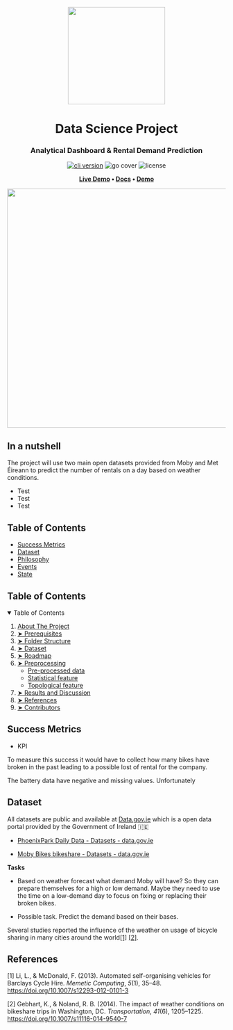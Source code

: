 <p align="center"> 
  <img src="https://www.mobybikes.com/wp-content/uploads/2020/05/logo-1.png" width="224px"/>
</p>
<h1 align="center"> Data Science Project </h1>
<h3 align="center"> Analytical Dashboard & Rental Demand Prediction </h3>  
<p align="center"><a href="https://github.com/create-go-app/cli/releases" target="_blank"><img src="https://img.shields.io/badge/python-v3.9.6-blue?style=for-the-badge&logo=Python" alt="cli version" /></a>&nbsp;<img src="https://img.shields.io/badge/ML_Accuracy-89.2%25-success?style=for-the-badge&logo=none" alt="go cover" />&nbsp;<img src="https://img.shields.io/badge/license-mit-red?style=for-the-badge&logo=none" alt="license" /></p>
<p align="center">
	<strong>
		<a href="https://github.com/pessini/moby-bikes">Live Demo</a>
		•
		<a href="https://github.com/pessini/moby-bikes">Docs</a>
		•
		<a href="https://github.com/pessini/moby-bikes">Demo</a>
	</strong>
</p>

<!-- <p align="center"> 
  <img src="https://github.com/ma-shamshiri/Human-Activity-Recognition/blob/main/images/Signal.gif?raw=true" alt="Sample signal" width="70%" height="70%">
</p> -->
<!-- 
<p align="center"><a href="https://github.com/create-go-app/cli/releases" target="_blank"><img src="https://img.shields.io/badge/python-v3.9.6-blue?style=for-the-badge&logo=none" alt="cli version" /></a>&nbsp;<img src="https://img.shields.io/badge/ML_Accuracy-89.2%25-success?style=for-the-badge&logo=none" alt="go cover" />&nbsp;<img src="https://img.shields.io/badge/license-mit-red?style=for-the-badge&logo=none" alt="license" /></p> -->

<p align="center">
	<img src="https://i.ytimg.com/vi/-s8er6tHD3o/maxresdefault.jpg" width="550">
</p>

## In a nutshell

The project will use two main open datasets provided from Moby and Met Éireann to predict the number of rentals on a day based on weather conditions.

- Test
- Test
- Test

## Table of Contents
- [Success Metrics](#success-metrics)
- [Dataset](#dataset)
- [Philosophy](#philosophy)
- [Events](#events)
- [State](#state)


<!-- TABLE OF CONTENTS -->
<h2 id="table-of-contents"> Table of Contents</h2>

<details open="open">
  <summary>Table of Contents</summary>
  <ol>
    <li><a href="#about-the-project">About The Project</a></li>
    <li><a href="#prerequisites"> ➤ Prerequisites</a></li>
    <li><a href="#folder-structure"> ➤ Folder Structure</a></li>
    <li><a href="#dataset"> ➤ Dataset</a></li>
    <li><a href="#roadmap"> ➤ Roadmap</a></li>
    <li>
      <a href="#preprocessing"> ➤ Preprocessing</a>
      <ul>
        <li><a href="#preprocessed-data">Pre-processed data</a></li>
        <li><a href="#statistical-feature">Statistical feature</a></li>
        <li><a href="#topological-feature">Topological feature</a></li>
      </ul>
    </li>
    <!--<li><a href="#experiments">Experiments</a></li>-->
    <li><a href="#results-and-discussion"> ➤ Results and Discussion</a></li>
    <li><a href="#references"> ➤ References</a></li>
    <li><a href="#contributors"> ➤ Contributors</a></li>
  </ol>
</details>

## Success Metrics

- KPI

To measure this success it would have to collect how many bikes have broken in the past leading to a possible lost of rental for the company.

The battery data have negative and missing values. Unfortunately 

## Dataset

All datasets are public and available at [Data.gov.ie](https://data.gov.ie/) which is a open data portal provided by the Government of Ireland :ireland:

* [PhoenixPark Daily Data - Datasets - data.gov.ie](https://data.gov.ie/dataset/phoenixpark-daily-data)

* [Moby Bikes bikeshare - Datasets - data.gov.ie](https://data.gov.ie/dataset/moby-bikes)

__Tasks__

- Based on weather forecast what demand Moby will have? So they can prepare themselves for a high or low demand. Maybe they need to use the time on a low-demand day to focus on fixing or replacing their broken bikes.

- Possible task. Predict the demand based on their bases.



Several studies reported the influence of the weather on usage of bicycle sharing in many cities around the world[[1]](#1) [[2]](#2).


## References

<a id="1">[1]</a> Li, L., & McDonald, F. (2013). Automated self-organising vehicles for Barclays Cycle Hire. *Memetic Computing*, *5*(1), 35–48. https://doi.org/10.1007/s12293-012-0101-3

[2] Gebhart, K., & Noland, R. B. (2014). The impact of weather conditions on bikeshare trips in Washington, DC. *Transportation*, *41*(6), 1205–1225. https://doi.org/10.1007/s11116-014-9540-7
